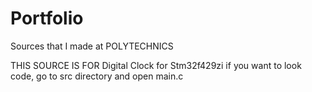 # Portfolio
Sources that I made at POLYTECHNICS



THIS SOURCE IS FOR Digital Clock for Stm32f429zi 
if you want to look code, go to src directory and open main.c


